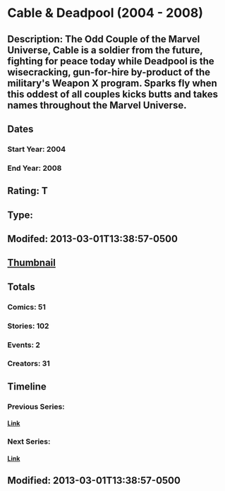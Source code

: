 # Cable & Deadpool (2004 - 2008)
## Description: The Odd Couple of the Marvel Universe, Cable is a soldier from the future, fighting for peace today while Deadpool is the wisecracking, gun-for-hire by-product of the military's Weapon X program. Sparks fly when this oddest of all couples kicks butts and takes names throughout the Marvel Universe.
## Dates
### Start Year: 2004
### End Year: 2008
## Rating: T
## Type: 
## Modifed: 2013-03-01T13:38:57-0500
## [Thumbnail](http://i.annihil.us/u/prod/marvel/i/mg/e/03/5130f55939e73.jpg)
## Totals
### Comics: 51
### Stories: 102
### Events: 2
### Creators: 31
## Timeline
### Previous Series: 
#### [Link]()
### Next Series: 
#### [Link]()
## Modified: 2013-03-01T13:38:57-0500